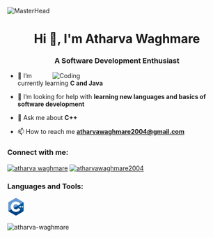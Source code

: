 ![MasterHead](https://img.freepik.com/premium-vector/colorful-banner-with-hands-working-computer-different-electronic-gadgets-devices-symbols-programming-software-development-program-coding_198278-4192.jpg?w=1380)
<h1 align="center">Hi 👋, I'm Atharva Waghmare</h1>
<h3 align="center">A Software Development Enthusiast</h3>
<img align="right" alt="Coding" width="400" src="https://www.lambdatest.com/resources/images/news24.gif">

- 🌱 I’m currently learning **C and Java**

- 🤝 I’m looking for help with **learning new languages and basics of software development**

- 💬 Ask me about **C++**

- 📫 How to reach me **atharvawaghmare2004@gmail.com**

<h3 align="left">Connect with me:</h3>
<p align="left">
<a href="https://fb.com/atharva waghmare" target="blank"><img align="center" src="https://raw.githubusercontent.com/rahuldkjain/github-profile-readme-generator/master/src/images/icons/Social/facebook.svg" alt="atharva waghmare" height="30" width="40" /></a>
<a href="https://instagram.com/atharvawaghmare2004" target="blank"><img align="center" src="https://raw.githubusercontent.com/rahuldkjain/github-profile-readme-generator/master/src/images/icons/Social/instagram.svg" alt="atharvawaghmare2004" height="30" width="40" /></a>
</p>

<h3 align="left">Languages and Tools:</h3>
<p align="left"> <a href="https://www.w3schools.com/cpp/" target="_blank" rel="noreferrer"> <img src="https://raw.githubusercontent.com/devicons/devicon/master/icons/cplusplus/cplusplus-original.svg" alt="cplusplus" width="40" height="40"/> </a> </p>

<p><img align="center" src="https://github-readme-streak-stats.herokuapp.com/?user=atharva-waghmare&" alt="atharva-waghmare" /></p>
